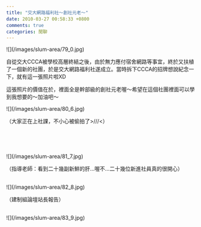 ```yaml
---
title: "交大網路福利社～創社元老～"
date: 2010-03-27 00:58:33 +0800
comments: true
categories: 閒聊
---
```

<p>![](/images/slum-area/79_0.jpg)</p><p>自從交大CCCA被學校高層終結之後，由於無力應付宿舍網路等事宜，終於又扶植了一個新的社團，於是交大網路福利社遂成立。當時拆下CCCA的招牌想說紀念一下，就有這一張照片啦XD</p><p>這張照片的價值在於，裡面全是幹部級的創社元老喔～希望在這個社團裡面可以學到我想要的～加油吧～</p><p>![](/images/slum-area/80_6.jpg)</p><p>（大家正在上社課，不小心被偷拍了&gt;///&lt;）</p><p>&nbsp;</p><p>&nbsp;</p><p>![](/images/slum-area/81_7.jpg)</p><p>（指導老師：看到二十幾副新鮮的肝&hellip;喔不&hellip;二十幾位新進社員真的很開心）</p><p><br />![](/images/slum-area/82_8.jpg)</p><p>（建制組論壇站長報告）</p><p><br />![](/images/slum-area/83_9.jpg)</p>
